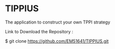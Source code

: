 # TIPPIUS
The application to construct your own TPPI strategy

Link to Download the Repository :

$ git clone https://github.com/EM51641/TIPPIUS.git
